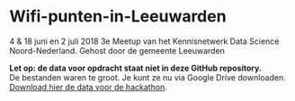 # Wifi-punten-in-Leeuwarden
4 &amp; 18 juni en 2 juli 2018 3e Meetup van het Kennisnetwerk Data Science Noord-Nederland.  Gehost door de gemeente Leeuwarden

**Let op: de data voor opdracht staat niet in deze GitHub repository.**  
De bestanden waren te groot. Je kunt ze nu via Google Drive downloaden.     
[Download hier de data voor de hackathon](https://drive.google.com/open?id=147PmR0z88M9SmkFTRJ2jddBqv-rTid1_).
